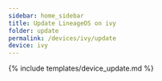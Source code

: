 ```yaml
---
sidebar: home_sidebar
title: Update LineageOS on ivy
folder: update
permalink: /devices/ivy/update
device: ivy
---
```

{% include templates/device_update.md %}
